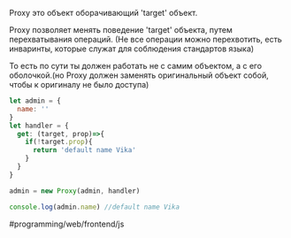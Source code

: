 Proxy это объект оборачивающий 'target' объект. 

Proxy позволяет менять поведение 'target' объекта, путем перехватывания операций.
(Не все операции можно перехвотить, есть инваринты, которые служат для соблюдения стандартов языка) 

То есть по сути ты должен работать не с самим объектом, а с его оболочкой.(но Proxy должен заменять оригинальный объект собой, чтобы к оригиналу не было доступа)

```js
let admin = {
  name: ''
}
let handler = {
  get: (target, prop)=>{
    if(!target.prop){
      return 'default name Vika'
    }
  }
}

admin = new Proxy(admin, handler)

console.log(admin.name) //default name Vika
```


#programming/web/frontend/js